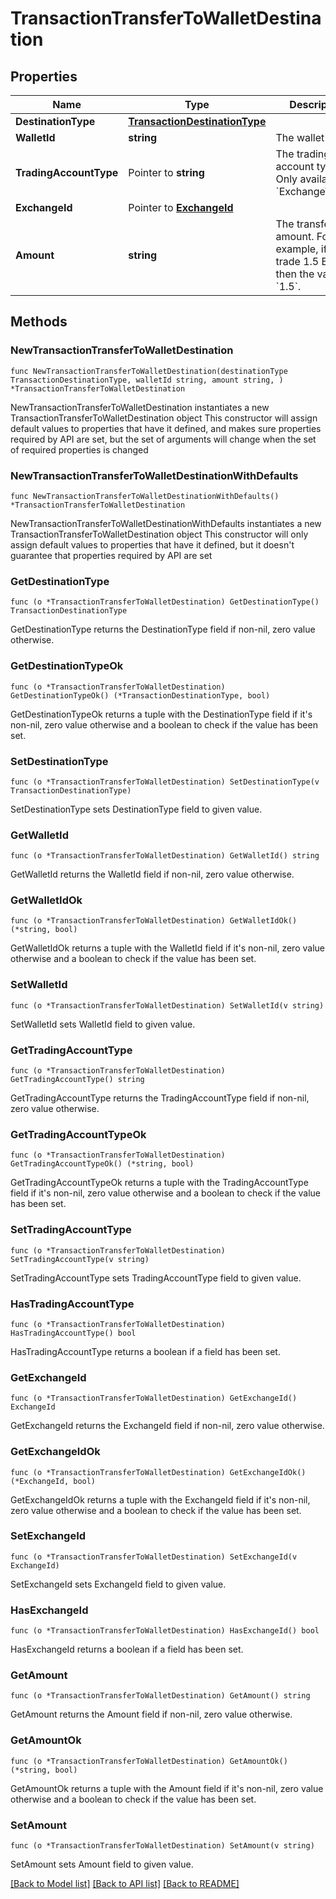 # TransactionTransferToWalletDestination

## Properties

Name | Type | Description | Notes
------------ | ------------- | ------------- | -------------
**DestinationType** | [**TransactionDestinationType**](TransactionDestinationType.md) |  | 
**WalletId** | **string** | The wallet ID. | 
**TradingAccountType** | Pointer to **string** | The trading account type. Only available for &#x60;ExchangeWallet&#x60;. | [optional] 
**ExchangeId** | Pointer to [**ExchangeId**](ExchangeId.md) |  | [optional] 
**Amount** | **string** | The transfer amount. For example, if you trade 1.5 BTC, then the value is &#x60;1.5&#x60;.  | 

## Methods

### NewTransactionTransferToWalletDestination

`func NewTransactionTransferToWalletDestination(destinationType TransactionDestinationType, walletId string, amount string, ) *TransactionTransferToWalletDestination`

NewTransactionTransferToWalletDestination instantiates a new TransactionTransferToWalletDestination object
This constructor will assign default values to properties that have it defined,
and makes sure properties required by API are set, but the set of arguments
will change when the set of required properties is changed

### NewTransactionTransferToWalletDestinationWithDefaults

`func NewTransactionTransferToWalletDestinationWithDefaults() *TransactionTransferToWalletDestination`

NewTransactionTransferToWalletDestinationWithDefaults instantiates a new TransactionTransferToWalletDestination object
This constructor will only assign default values to properties that have it defined,
but it doesn't guarantee that properties required by API are set

### GetDestinationType

`func (o *TransactionTransferToWalletDestination) GetDestinationType() TransactionDestinationType`

GetDestinationType returns the DestinationType field if non-nil, zero value otherwise.

### GetDestinationTypeOk

`func (o *TransactionTransferToWalletDestination) GetDestinationTypeOk() (*TransactionDestinationType, bool)`

GetDestinationTypeOk returns a tuple with the DestinationType field if it's non-nil, zero value otherwise
and a boolean to check if the value has been set.

### SetDestinationType

`func (o *TransactionTransferToWalletDestination) SetDestinationType(v TransactionDestinationType)`

SetDestinationType sets DestinationType field to given value.


### GetWalletId

`func (o *TransactionTransferToWalletDestination) GetWalletId() string`

GetWalletId returns the WalletId field if non-nil, zero value otherwise.

### GetWalletIdOk

`func (o *TransactionTransferToWalletDestination) GetWalletIdOk() (*string, bool)`

GetWalletIdOk returns a tuple with the WalletId field if it's non-nil, zero value otherwise
and a boolean to check if the value has been set.

### SetWalletId

`func (o *TransactionTransferToWalletDestination) SetWalletId(v string)`

SetWalletId sets WalletId field to given value.


### GetTradingAccountType

`func (o *TransactionTransferToWalletDestination) GetTradingAccountType() string`

GetTradingAccountType returns the TradingAccountType field if non-nil, zero value otherwise.

### GetTradingAccountTypeOk

`func (o *TransactionTransferToWalletDestination) GetTradingAccountTypeOk() (*string, bool)`

GetTradingAccountTypeOk returns a tuple with the TradingAccountType field if it's non-nil, zero value otherwise
and a boolean to check if the value has been set.

### SetTradingAccountType

`func (o *TransactionTransferToWalletDestination) SetTradingAccountType(v string)`

SetTradingAccountType sets TradingAccountType field to given value.

### HasTradingAccountType

`func (o *TransactionTransferToWalletDestination) HasTradingAccountType() bool`

HasTradingAccountType returns a boolean if a field has been set.

### GetExchangeId

`func (o *TransactionTransferToWalletDestination) GetExchangeId() ExchangeId`

GetExchangeId returns the ExchangeId field if non-nil, zero value otherwise.

### GetExchangeIdOk

`func (o *TransactionTransferToWalletDestination) GetExchangeIdOk() (*ExchangeId, bool)`

GetExchangeIdOk returns a tuple with the ExchangeId field if it's non-nil, zero value otherwise
and a boolean to check if the value has been set.

### SetExchangeId

`func (o *TransactionTransferToWalletDestination) SetExchangeId(v ExchangeId)`

SetExchangeId sets ExchangeId field to given value.

### HasExchangeId

`func (o *TransactionTransferToWalletDestination) HasExchangeId() bool`

HasExchangeId returns a boolean if a field has been set.

### GetAmount

`func (o *TransactionTransferToWalletDestination) GetAmount() string`

GetAmount returns the Amount field if non-nil, zero value otherwise.

### GetAmountOk

`func (o *TransactionTransferToWalletDestination) GetAmountOk() (*string, bool)`

GetAmountOk returns a tuple with the Amount field if it's non-nil, zero value otherwise
and a boolean to check if the value has been set.

### SetAmount

`func (o *TransactionTransferToWalletDestination) SetAmount(v string)`

SetAmount sets Amount field to given value.



[[Back to Model list]](../README.md#documentation-for-models) [[Back to API list]](../README.md#documentation-for-api-endpoints) [[Back to README]](../README.md)


